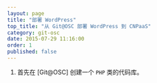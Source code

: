 ```yaml
---
layout: page
title: "部署 WordPress"
top_title: "从 Git@OSC 部署 WordPress 到 CNPaaS"
category: git-osc
date: 2015-07-29 11:16:00
order: 1
published: false
---
```


1. 首先在 [Git@OSC] 创建一个 `PHP` 类的代码库。


